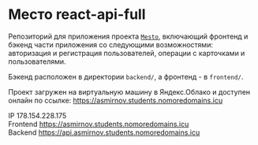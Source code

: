 # Место react-api-full

Репозиторий для приложения проекта [`Mesto`](https://github.com/Sibusky/react-mesto-auth), включающий фронтенд и бэкенд части приложения со следующими возможностями: авторизация и регистрация пользователей, операции с карточками и пользователями.   
   
Бэкенд расположен в директории `backend/`, а фронтенд - в `frontend/`.    
   
Проект загружен на виртуальную машину в Яндекс.Облако и доступен онлайн по ссылке: https://asmirnov.students.nomoredomains.icu   
    
IP 178.154.228.175         
Frontend https://asmirnov.students.nomoredomains.icu     
Backend https://api.asmirnov.students.nomoredomains.icu     